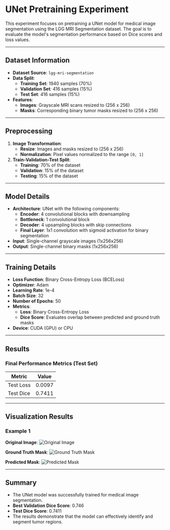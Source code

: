 # UNet Pretraining Experiment

This experiment focuses on pretraining a UNet model for medical image segmentation using the LGG MRI Segmentation dataset. The goal is to evaluate the model's segmentation performance based on Dice scores and loss values.

---

## Dataset Information

- **Dataset Source**: `lgg-mri-segmentation`
- **Data Split**:
  - **Training Set**: 1940 samples (70%)
  - **Validation Set**: 416 samples (15%)
  - **Test Set**: 416 samples (15%)
- **Features**:
  - **Images**: Grayscale MRI scans resized to (256 x 256)
  - **Masks**: Corresponding binary tumor masks resized to (256 x 256)

---

## Preprocessing

1. **Image Transformation**:
   - **Resize**: Images and masks resized to (256 x 256)
   - **Normalization**: Pixel values normalized to the range `[0, 1]`
2. **Train-Validation-Test Split**:
   - **Training**: 70% of the dataset
   - **Validation**: 15% of the dataset
   - **Testing**: 15% of the dataset

---

## Model Details

- **Architecture**: UNet with the following components:
  - **Encoder**: 4 convolutional blocks with downsampling
  - **Bottleneck**: 1 convolutional block
  - **Decoder**: 4 upsampling blocks with skip connections
  - **Final Layer**: 1x1 convolution with sigmoid activation for binary segmentation
- **Input**: Single-channel grayscale images (1x256x256)
- **Output**: Single-channel binary masks (1x256x256)

---

## Training Details

- **Loss Function**: Binary Cross-Entropy Loss (BCELoss)
- **Optimizer**: Adam
- **Learning Rate**: 1e-4
- **Batch Size**: 32
- **Number of Epochs**: 50
- **Metrics**:
  - **Loss**: Binary Cross-Entropy Loss
  - **Dice Score**: Evaluates overlap between predicted and ground truth masks
- **Device**: CUDA (GPU) or CPU

---

## Results

### Final Performance Metrics (Test Set)

| Metric      | Value  |
|-------------|--------|
| Test Loss   | 0.0097 |
| Test Dice   | 0.7411 |

---

## Visualization Results

### Example 1
**Original Image**:
![Original Image](images/example1_original.png)

**Ground Truth Mask**:
![Ground Truth Mask](images/example1_ground_truth.png)

**Predicted Mask**:
![Predicted Mask](images/example1_predicted.png)

---

## Summary

- The UNet model was successfully trained for medical image segmentation.
- **Best Validation Dice Score**: 0.746
- **Test Dice Score**: 0.7411
- The results demonstrate that the model can effectively identify and segment tumor regions.
